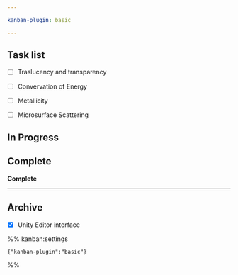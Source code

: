 ```yaml
---

kanban-plugin: basic

---
```


## Task list

- [ ] Traslucency and transparency
- [ ] Convervation of Energy
- [ ] Metallicity
- [ ] Microsurface Scattering


## In Progress



## Complete

**Complete**


***

## Archive

- [x] Unity Editor interface

%% kanban:settings
```
{"kanban-plugin":"basic"}
```
%%